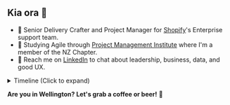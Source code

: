## Kia ora 👋 

- 💼 Senior Delivery Crafter and Project Manager for [Shopify](https://github.com/shopify)'s Enterprise support team.
- 🌱 Studying Agile through [Project Management Institute](https://www.pmi.org/) where I'm a member of the NZ Chapter.
- 💬 Reach me on [LinkedIn](https://linkedin.com/in/adamthomsonnz) to chat about leadership, business, data, and good UX.

<details>
<summary>Timeline (Click to expand)</summary>
<br />
I've been with Shopify.com since 2019 where I'm proud to help our teams do their best work. 🚀<br />
<br />

- **Late 1990s** - Began building websites as a teenager
- **2000s** - Begun freelancing in design, photography and website development
- **2007** - Became a radio DJ and announcer at legendary 40-year-old station radioactive.fm
- **2009** - Started working for successful clothing brand alostcauseofficial.com
- **2011** - WordCamp (WordPress conference) co-organiser
- **2014** - Contracted to manage radio station for 4 weeks
- **2017** - Took over Wellington WordPress meetup.com group, begun co-organising WP meetups
- **2017** - Contracted to manage radio station for 6 weeks
  - Helped fundraise, save and convert the radio station into a charitable trust
  - Helped form a culture and events committee
  - Helped move to a brand new state-of-the-art building
- **2017** - Started working for an industry training organization
  - Moved all technology from on-prem to cloud (O365)
  - Rebuilt 4 websites
  - Rebuilt their learning management system 
- **2018** - WordCamp (WordPress conference) co-organiser and emcee
- **2019 - Started working for Shopify** 🚀
  - **2020** - ✈️ Shopify Summit, Ottawa, Canada. Toured HQ, met CEO Tobi Lütke, dinner with COO Toby Shannon
  - **2020** - Joined pilot to build the support experience for Shopify's highest value merchants
  - **2021** - Became an enterprise support manager
  - **2023** - ✈️ Leadership conference, Fairmont Banff Springs, Canada
  - **2023** - Joined enterprise support's senior leadership team
  - **2025** - ✈️ Shopify Summit, Toronto, Canada
- **2023** - Became a certified chocolate taster and educator (IICCT Level 1 and 2)
- **2025** - Travelling through 24 towns and cities across 17 countries over 4 months - 90/10 workation/vacation

**Experienced technical lead** - I care about good design and seamless experiences, feedback and informed decision making, first principles thinking, innovation, and being inspired. I believe that my diverse experiences enhance my adaptability and foresight, making me a valuable simplifier and problem solver.<br />
<br />
**Experienced public speaker and community organiser** - Over a decade as a radio announcer and interviewer, planner and emcee of conferences and festivals, IT meetup organiser, and more recently chocolate tasting host and educator as one of New Zealand's very few certified chocolate tasters.<br />

</details>

**Are you in Wellington? Let's grab a coffee or beer!** 🍻


<!--
**adamthomson/adamthomson** is a ✨ _special_ ✨ repository because its `README.md` (this file) appears on your GitHub profile.

Here are some ideas to get you started:
- 👯 I’m looking to collaborate on ...
- 🤔 I’m looking for help with ...

-->
